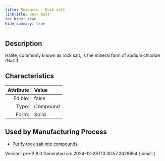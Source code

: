 ```yaml
---
title: Resource - Rock salt
linkTitle: Rock salt
toc_hide: true
hide_summary: true
---
```


## Description
&#10;&#9;&#9;Halite, commonly known as rock salt, is the mineral&#10;&#9; &#9;form of sodium chloride (NaCl).

## Characteristics

| Attribute      | Value |
|--------:|:------|
|Edible:|false|
|Type:|Compound|
|Form:|Solid|
 

## Used by Manufacturing Process

- [Purify rock salt into compounds](/docs/definitions/process/purify-rock-salt-into-compounds)


    

Version: pre-3.9.0 Generated on: 2024-12-28T13:30:57.2428854
{.small }

